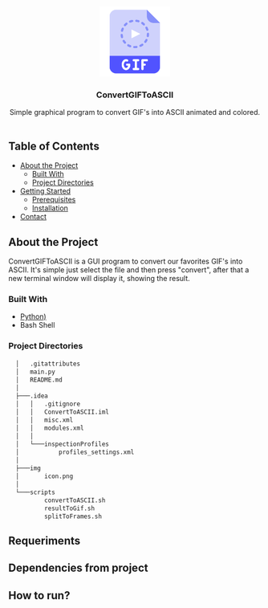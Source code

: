<p align="center">
  <a href="https://game-app-store.herokuapp.com/">
    <img src="https://github.com/jordirocha/ConvertGIFToASCII/blob/main/img/icon.png" alt="Logo" width="140" height="140">
  </a>

  <h3 align="center">ConvertGIFToASCII</h3>

  <p align="center">
    Simple graphical program to convert GIF's into ASCII animated and colored.
    <br />
    <br />
  </p>
</p>

## Table of Contents

* [About the Project](#about-the-project)
  * [Built With](#built-with)
  * [Project Directories](#project-directories)
* [Getting Started](#getting-started)
  * [Prerequisites](#prerequisites)
  * [Installation](#installation)
* [Contact](#contact)


## About the Project
ConvertGIFToASCII is a GUI program to convert our favorites GIF's into ASCII. 
It's simple just select the file and then press "convert", after that a new terminal window will display it, showing the result.

### Built With
* [Python)](https://www.python.org/)
* Bash Shell

### Project Directories
      │   .gitattributes
      │   main.py
      │   README.md
      │
      ├───.idea
      │   │   .gitignore
      │   │   ConvertToASCII.iml
      │   │   misc.xml
      │   │   modules.xml
      │   │
      │   └───inspectionProfiles
      │           profiles_settings.xml
      │
      ├───img
      │       icon.png
      │
      └───scripts
              convertToASCII.sh
              resultToGif.sh
              splitToFrames.sh
## Requeriments

## Dependencies from project

## How to run?
 
